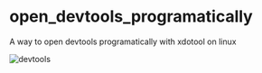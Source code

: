 # open_devtools_programatically
A way to open devtools programatically with xdotool on linux

![devtools](https://github.com/user-attachments/assets/73730011-065a-4f8a-9322-07ba114aa07c)

